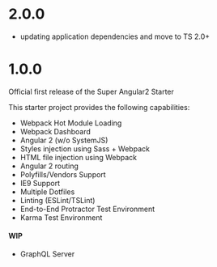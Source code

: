 # 2.0.0

- updating application dependencies and move to TS 2.0+

# 1.0.0

Official first release of the Super Angular2 Starter

This starter project provides the following capabilities:

- Webpack Hot Module Loading
- Webpack Dashboard
- Angular 2 (w/o SystemJS)
- Styles injection using Sass + Webpack
- HTML file injection using Webpack
- Angular 2 routing
- Polyfills/Vendors Support
- IE9 Support
- Multiple Dotfiles
- Linting (ESLint/TSLint)
- End-to-End Protractor Test Environment
- Karma Test Environment

#### WIP

- GraphQL Server
